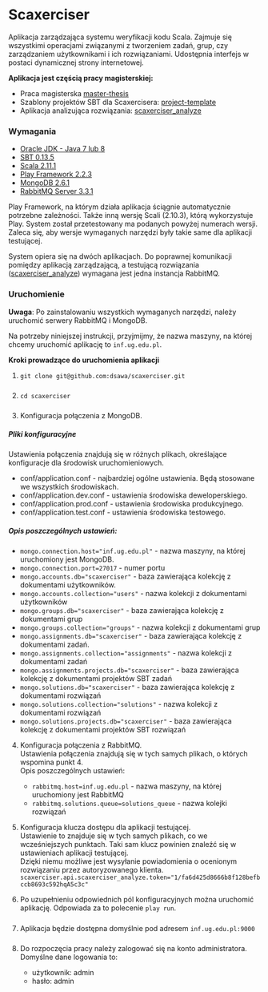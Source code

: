 Scaxerciser
===
Aplikacja zarządzająca systemu weryfikacji kodu Scala. Zajmuje się wszystkimi operacjami związanymi z tworzeniem zadań, grup, czy zarządzaniem użytkownikami i ich rozwiązaniami. Udostępnia interfejs w postaci dynamicznej strony internetowej. 

**Aplikacja jest częścią pracy magisterskiej:**
+ Praca magisterska [master-thesis](https://github.com/dsawa/master-thesis)
+ Szablony projektów SBT dla Scaxercisera: [project-template](https://github.com/dsawa/project-template)
+ Aplikacja analizująca rozwiązania: [scaxerciser_analyze](https://github.com/dsawa/scaxerciser_analyze)

### Wymagania
+ [Oracle JDK - Java 7 lub 8](http://www.oracle.com/technetwork/java/javase/downloads/index.html)
+ [SBT 0.13.5](http://www.scala-sbt.org/download.html)
+ [Scala 2.11.1](http://www.scala-lang.org/download/)
+ [Play Framework 2.2.3](http://www.playframework.com/download)
+ [MongoDB 2.6.1](http://www.mongodb.org/downloads)
+ [RabbitMQ Server 3.3.1](https://www.rabbitmq.com/download.html)

Play Framework, na którym działa aplikacja ściągnie automatycznie potrzebne zależności. Także inną wersję Scali (2.10.3), którą wykorzystuje Play. System został przetestowany ma podanych powyżej numerach wersji. Zaleca się, aby wersje wymaganych narzędzi były takie same dla aplikacji testującej.

System opiera się na dwóch aplikacjach. Do poprawnej komunikacji pomiędzy aplikacją zarządzającą, a testującą rozwiązania ([scaxerciser_analyze](https://github.com/dsawa/scaxerciser_analyze)) wymagana jest jedna instancja RabbitMQ.

### Uruchomienie

**Uwaga**:
Po zainstalowaniu wszystkich wymaganych narzędzi, należy uruchomić serwery RabbitMQ i MongoDB.

Na potrzeby niniejszej instrukcji, przyjmijmy, że nazwa maszyny, na której chcemy uruchomić aplikację to `inf.ug.edu.pl`.

**Kroki prowadzące do uruchomienia aplikacji**

1. ```git clone git@github.com:dsawa/scaxerciser.git```
	##### 

2. ```cd scaxerciser```
	##### 

3. Konfiguracja połączenia z MongoDB.
  ##### Pliki konfiguracyjne
  Ustawienia połączenia znajdują się w różnych plikach, określające konfiguracje dla środowisk uruchomieniowych.
  + conf/application.conf - najbardziej ogólne ustawienia. Będą stosowane we wszystkich środowiskach.
  + conf/application.dev.conf - ustawienia środowiska deweloperskiego.
  + conf/application.prod.conf - ustawienia środowiska produkcyjnego.
  + conf/application.test.conf - ustawienia środowiska testowego.
  
  ##### Opis poszczególnych ustawień:
  - `mongo.connection.host="inf.ug.edu.pl"` - nazwa maszyny, na której uruchomiony jest MongoDB.
  - `mongo.connection.port=27017` - numer portu
  - `mongo.accounts.db="scaxerciser"` - baza zawierająca kolekcję z dokumentami użytkowników.
  - `mongo.accounts.collection="users"` - nazwa kolekcji z dokumentami użytkowników
  - `mongo.groups.db="scaxerciser"` - baza zawierająca kolekcję z dokumentami grup
  - `mongo.groups.collection="groups"` - nazwa kolekcji z dokumentami grup
  - `mongo.assignments.db="scaxerciser"` - baza zawierająca kolekcję z dokumentami zadań.
  - `mongo.assignments.collection="assignments"` - nazwa kolekcji z dokumentami zadań
  - `mongo.assignments.projects.db="scaxerciser"` - baza zawierająca kolekcję z dokumentami projektów SBT zadań
  - `mongo.solutions.db="scaxerciser"` - baza zawierająca kolekcję z dokumentami rozwiązań
  - `mongo.solutions.collection="solutions"` - nazwa kolekcji z dokumentami rozwiązań
  - `mongo.solutions.projects.db="scaxerciser"` - baza zawierająca kolekcję z dokumentami projektów SBT rozwiązań

4. Konfiguracja połączenia z RabbitMQ. <br>
  Ustawienia połączenia znajdują się w tych samych plikach, o których wspomina punkt 4. <br>
  Opis poszczególnych ustawień:
    + `rabbitmq.host=inf.ug.edu.pl` - nazwa maszyny, na której uruchomiony jest RabbitMQ
    + `rabbitmq.solutions.queue=solutions_queue` - nazwa kolejki rozwiązań

5. Konfiguracja klucza dostępu dla aplikacji testującej. <br>
   Ustawienie to znajduje się w tych samych plikach, co we wcześniejszych punktach. Taki sam klucz powinien znaleźć się w ustawieniach aplikacji testującej. <br> Dzięki niemu możliwe jest wysyłanie powiadomienia o ocenionym rozwiązaniu przez autoryzowanego klienta.
   `scaxerciser.api.scaxerciser_analyze.token="1/fa6d425d8666b8f128befbccb8693c592hqA5c3c"`

6. Po uzupełnieniu odpowiednich pól konfiguracyjnych można uruchomić aplikację. Odpowiada za to polecenie `play run`. 
	##### 

7. Aplikacja będzie dostępna domyślnie pod adresem `inf.ug.edu.pl:9000`
	##### 

8. Do rozpoczęcia pracy należy zalogować się na konto administratora. <br>
  Domyślne dane logowania to:
    + użytkownik: admin
    + hasło: admin
